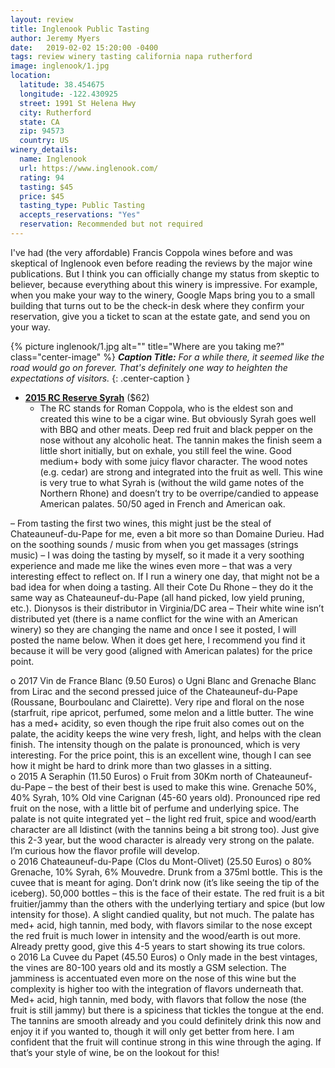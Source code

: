 ```yaml
---
layout: review
title: Inglenook Public Tasting
author: Jeremy Myers
date:   2019-02-02 15:20:00 -0400
tags: review winery tasting california napa rutherford
image: inglenook/1.jpg
location:
  latitude: 38.454675
  longitude: -122.430925
  street: 1991 St Helena Hwy
  city: Rutherford
  state: CA
  zip: 94573
  country: US
winery_details:
  name: Inglenook
  url: https://www.inglenook.com/
  rating: 94
  tasting: $45
  price: $45
  tasting_type: Public Tasting
  accepts_reservations: "Yes"
  reservation: Recommended but not required
---
```

I've had (the very affordable) Francis Coppola wines before and was skeptical of Inglenook even before reading the reviews by the major wine publications.  But I think you can officially change my status from skeptic to believer, because everything about this winery is impressive.  For example, when you make your way to the winery, Google Maps bring you to a small building that turns out to be the check-in desk where they confirm your reservation, give you a ticket to scan at the estate gate, and send you on your way.

{% picture inglenook/1.jpg alt="" title="Where are you taking me?" class="center-image" %}
***Caption Title:*** *For a while there, it seemed like the road would go on forever.  That's definitely one way to heighten the expectations of visitors.*
{: .center-caption }

* [**2015 RC Reserve Syrah**](https://www.inglenook.com/Purchase/Details/RC15) ($62)
  * The RC stands for Roman Coppola, who is the eldest son and created this wine to be a cigar wine.  But obviously Syrah goes well with BBQ and other meats.  Deep red fruit and black pepper on the nose without any alcoholic heat.  The tannin makes the finish seem a little short initially, but on exhale, you still feel the wine.  Good medium+ body with some juicy flavor character.  The wood notes (e.g. cedar) are strong and integrated into the fruit as well.  This wine is very true to what Syrah is (without the wild game notes of the Northern Rhone) and doesn’t try to be overripe/candied to appease American palates.  50/50 aged in French and American oak.  

– From tasting the first two wines, this might just be the steal of Chateauneuf-du-Pape for me, even a bit more so than Domaine Durieu.  Had on the soothing sounds / music from when you get massages (strings music) – I was doing the tasting by myself, so it made it a very soothing experience and made me like the wines even more – that was a very interesting effect to reflect on.  If I run a winery one day, that might not be a bad idea for when doing a tasting.  All their Cote Du Rhone – they do it the same way as Chateauneuf-du-Pape (all hand picked, low yield pruning, etc.).  Dionysos is their distributor in Virginia/DC area – Their white wine isn’t distributed yet (there is a name conflict for the wine with an American winery) so they are changing the name and once I see it posted, I will posted the name below.  When it does get here, I recommend you find it because it will be very good (aligned with American palates) for the price point.  

o	2017 Vin de France Blanc (9.50 Euros) 
o	Ugni Blanc and Grenache Blanc from Lirac and the second pressed juice of the Chateauneuf-du-Pape (Roussane, Bourboulanc and Clairette).  Very ripe and floral on the nose (starfruit, ripe apricot, perfumed, some melon and a little butter.  The wine has a med+ acidity, so even though the ripe fruit also comes out on the palate, the acidity keeps the wine very fresh, light, and helps with the clean finish.  The intensity though on the palate is pronounced, which is very interesting.  For the price point, this is an excellent wine, though I can see how it might be hard to drink more than two glasses in a sitting.  
o	2015 A Seraphin (11.50 Euros)
o	Fruit from 30Km north of Chateauneuf-du-Pape – the best of their best is used to make this wine.  Grenache 50%, 40% Syrah, 10% Old vine Carignan (45-60 years old).  Pronounced ripe red fruit on the nose, with a little bit of perfume and underlying spice.  The palate is not quite integrated yet – the light red fruit, spice and wood/earth character are all ldistinct (with the tannins being a bit strong too).  Just give this 2-3 year, but the wood character is already very strong on the palate.  I’m curious how the flavor profile will develop.  
o	2016 Chateauneuf-du-Pape (Clos du Mont-Olivet) (25.50 Euros)
o	80% Grenache, 10% Syrah, 6% Mouvedre.  Drunk from a 375ml bottle.  This is the cuvee that is meant for aging.  Don’t drink now (it’s like seeing the tip of the iceberg).  50,000 bottles – this is the face of their estate.  The red fruit is a bit fruitier/jammy than the others with the underlying tertiary and spice (but low intensity for those).  A slight candied quality, but not much.  The palate has med+ acid, high tannin, med body, with flavors similar to the nose except the red fruit is much lower in intensity and the wood/earth is out more.  Already pretty good, give this 4-5 years to start showing its true colors.  
o	2016 La Cuvee du Papet (45.50 Euros)
o	Only made in the best vintages, the vines are 80-100 years old and its mostly a GSM selection.  The jamminess is accentuated even more on the nose of this wine but the complexity is higher too with the integration of flavors underneath that.  Med+ acid, high tannin, med body, with flavors that follow the nose (the fruit is still jammy) but there is a spiciness that tickles the tongue at the end.  The tannins are smooth already and you could definitely drink this now and enjoy it if you wanted to, though it will only get better from here.  I am confident that the fruit will continue strong in this wine through the aging.  If that’s your style of wine, be on the lookout for this!

